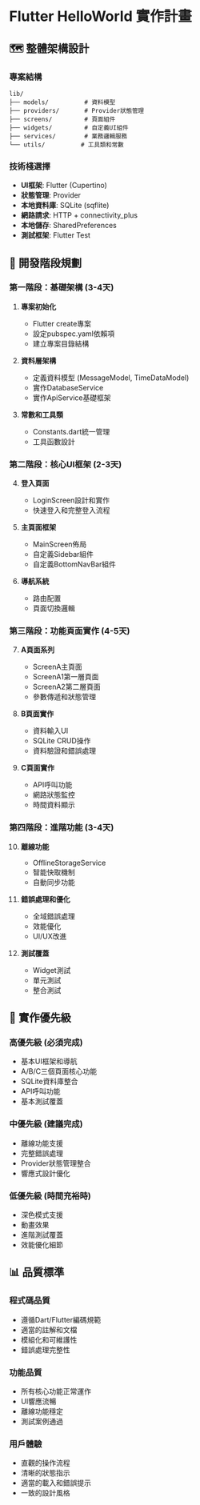 # Flutter HelloWorld 實作計畫

## 🗺️ 整體架構設計

### 專案結構
```
lib/
├── models/          # 資料模型
├── providers/       # Provider狀態管理
├── screens/         # 頁面組件
├── widgets/         # 自定義UI組件
├── services/        # 業務邏輯服務
└── utils/          # 工具類和常數
```

### 技術棧選擇
- **UI框架**: Flutter (Cupertino)
- **狀態管理**: Provider
- **本地資料庫**: SQLite (sqflite)
- **網路請求**: HTTP + connectivity_plus
- **本地儲存**: SharedPreferences
- **測試框架**: Flutter Test

## 📅 開發階段規劃

### 第一階段：基礎架構 (3-4天)
1. **專案初始化**
   - Flutter create專案
   - 設定pubspec.yaml依賴項
   - 建立專案目錄結構

2. **資料層架構**
   - 定義資料模型 (MessageModel, TimeDataModel)
   - 實作DatabaseService
   - 實作ApiService基礎框架

3. **常數和工具類**
   - Constants.dart統一管理
   - 工具函數設計

### 第二階段：核心UI框架 (2-3天)
4. **登入頁面**
   - LoginScreen設計和實作
   - 快速登入和完整登入流程

5. **主頁面框架**
   - MainScreen佈局
   - 自定義Sidebar組件
   - 自定義BottomNavBar組件

6. **導航系統**
   - 路由配置
   - 頁面切換邏輯

### 第三階段：功能頁面實作 (4-5天)
7. **A頁面系列**
   - ScreenA主頁面
   - ScreenA1第一層頁面
   - ScreenA2第二層頁面
   - 參數傳遞和狀態管理

8. **B頁面實作**
   - 資料輸入UI
   - SQLite CRUD操作
   - 資料驗證和錯誤處理

9. **C頁面實作**
   - API呼叫功能
   - 網路狀態監控
   - 時間資料顯示

### 第四階段：進階功能 (3-4天)
10. **離線功能**
    - OfflineStorageService
    - 智能快取機制
    - 自動同步功能

11. **錯誤處理和優化**
    - 全域錯誤處理
    - 效能優化
    - UI/UX改進

12. **測試覆蓋**
    - Widget測試
    - 單元測試
    - 整合測試

## 🎯 實作優先級

### 高優先級 (必須完成)
- 基本UI框架和導航
- A/B/C三個頁面核心功能
- SQLite資料庫整合
- API呼叫功能
- 基本測試覆蓋

### 中優先級 (建議完成)
- 離線功能支援
- 完整錯誤處理
- Provider狀態管理整合
- 響應式設計優化

### 低優先級 (時間充裕時)
- 深色模式支援
- 動畫效果
- 進階測試覆蓋
- 效能優化細節

## 📊 品質標準

### 程式碼品質
- 遵循Dart/Flutter編碼規範
- 適當的註解和文檔
- 模組化和可維護性
- 錯誤處理完整性

### 功能品質
- 所有核心功能正常運作
- UI響應流暢
- 離線功能穩定
- 測試案例通過

### 用戶體驗
- 直觀的操作流程
- 清晰的狀態指示
- 適當的載入和錯誤提示
- 一致的設計風格